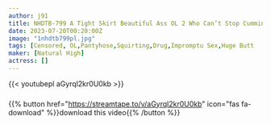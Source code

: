 ```yaml
---
author: j91
title: NHDTB-799 A Tight Skirt Beautiful Ass OL 2 Who Can’t Stop Cumming Even While She’s At Work
date: 2023-07-20T00:20:00Z
image: "1nhdtb799pl.jpg"
tags: [Censored, OL,Pantyhose,Squirting,Drug,Impromptu Sex,Huge Butt	]
maker: [Natural High]
actress: []
---
```



{{< youtubepl aGyrql2kr0U0kb >}}
###

{{% button href="https://streamtape.to/v/aGyrql2kr0U0kb" icon="fas fa-download" %}}download this video{{% /button %}}
